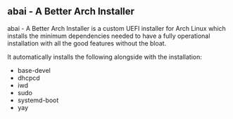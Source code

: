<h2>abai - A Better Arch Installer</h2>
abai - A Better Arch Installer is a custom UEFI installer for Arch Linux which installs the minimum dependencies needed to have a fully operational installation with all the good features without the bloat.

It automatically installs the following alongside with the installation:
- base-devel
- dhcpcd
- iwd
- sudo
- systemd-boot
- yay
